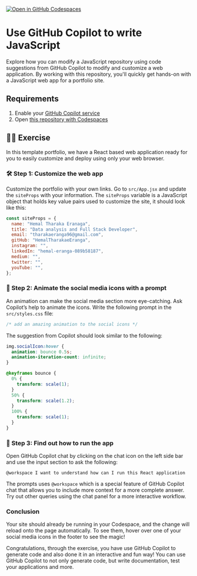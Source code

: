 [![Open in GitHub Codespaces](https://github.com/codespaces/badge.svg)](https://github.com/codespaces/new?hide_repo_select=true&ref=main&repo=526682619)

# Use GitHub Copilot to write JavaScript

Explore how you can modify a JavaScript repository using code suggestions from GitHub Copilot to modify and customize a web application. By working with this repository, you'll quickly get hands-on with a JavaScript web app for a portfolio site.

## Requirements

1. Enable your [GitHub Copilot service](https://github.com/github-copilot/signup)
1. Open [this repository with Codespaces](https://codespaces.new/MicrosoftDocs/mslearn-copilot-codespaces-javascript?quickstart=1)

## 💪🏽 Exercise

In this template portfolio, we have a React based web application ready for you to easily customize and deploy using only your web browser.


### 🛠 Step 1: Customize the web app

Customize the portfolio with your own links. Go to `src/App.jsx` and update the `siteProps` with your information. The `siteProps` variable is a JavaScript object that holds key value pairs used to customize the site, it should look like this:

```javascript
const siteProps = {
  name: "Hemal Tharaka Eranaga",
  title: "Data analysis and Full Stack Developer",
  email: "tharakaeranga96@gmail.com",
  gitHub: "HemalTharakaeEranga",
  instagram: "",
  linkedIn: "hemal-eranga-089b58187",
  medium: "",
  twitter: "",
  youTube: "",
};

```

### 🔎 Step 2: Animate the social media icons with a prompt

An animation can make the social media section more eye-catching. Ask Copilot’s help to animate the icons. Write the following prompt in the `src/styles.css` file:

```css
/* add an amazing animation to the social icons */
```

The suggestion from Copilot should look similar to the following:

```css
img.socialIcon:hover {
  animation: bounce 0.5s;
  animation-iteration-count: infinite;
}

@keyframes bounce {
  0% {
    transform: scale(1);
  }
  50% {
    transform: scale(1.2);
  }
  100% {
    transform: scale(1);
  }
}
```

### 🚀 Step 3: Find out how to run the app
Open GitHub Copilot chat by clicking on the chat icon on the left side bar and use the input section to ask the following:

```
@workspace I want to understand how can I run this React application
```

The prompts uses `@workspace` which is a special feature of GitHub Copilot chat that allows you to include more context for a more complete answer. Try out other queries using the chat panel for a more interactive workflow.

### Conclusion
Your site should already be running in your Codespace, and the change will reload onto the page automatically. To see them, hover over one of your social media icons in the footer to see the magic!

Congratulations, through the exercise, you have use GitHub Copilot to generate code and also done it in an interactive and fun way! You can use GitHub Copilot to not only generate code, but write documentation, test your applications and more.
